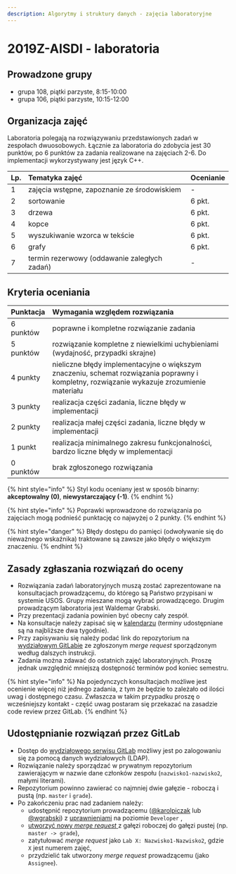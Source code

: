 ```yaml
---
description: Algorytmy i struktury danych - zajęcia laboratoryjne
---
```


# 2019Z-AISDI - laboratoria

## Prowadzone grupy

* grupa 108, piątki parzyste, 8:15-10:00
* grupa 106, piątki parzyste, 10:15-12:00

## Organizacja zajęć

Laboratoria polegają na rozwiązywaniu przedstawionych zadań w zespołach dwuosobowych. Łącznie za laboratoria do zdobycia jest 30 punktów, po 6 punktów za zadania realizowane na zajęciach 2-6. Do implementacji wykorzystywany jest język C++.

| Lp. | Tematyka zajęć | Ocenianie |
| :--- | :--- | :--- |
| 1 | zajęcia wstępne, zapoznanie ze środowiskiem | - |
| 2 | sortowanie | 6 pkt. |
| 3 | drzewa | 6 pkt. |
| 4 | kopce | 6 pkt. |
| 5 | wyszukiwanie wzorca w tekście | 6 pkt. |
| 6 | grafy | 6 pkt. |
| 7 | termin rezerwowy \(oddawanie zaległych zadań\) | - |

## Kryteria oceniania

| Punktacja | Wymagania względem rozwiązania |
| :--- | :--- |
| 6 punktów | poprawne i kompletne rozwiązanie zadania  |
| 5 punktów | rozwiązanie kompletne z niewielkimi uchybieniami \(wydajność, przypadki skrajne\) |
| 4 punkty | nieliczne błędy implementacyjne o większym znaczeniu, schemat rozwiązania poprawny i kompletny, rozwiązanie wykazuje zrozumienie materiału |
| 3 punkty | realizacja części zadania, liczne błędy w implementacji |
| 2 punkty | realizacja małej części zadania, liczne błędy w implementacji |
| 1 punkt | realizacja minimalnego zakresu funkcjonalności, bardzo liczne błędy w implementacji |
| 0 punktów | brak zgłoszonego rozwiązania |

{% hint style="info" %}
Styl kodu oceniany jest w sposób binarny: **akceptowalny \(0\)**, **niewystarczający \(-1\)**.
{% endhint %}

{% hint style="info" %}
Poprawki wprowadzone do rozwiązania po zajęciach mogą podnieść punktację co najwyżej o 2 punkty.
{% endhint %}

{% hint style="danger" %}
Błędy dostępu do pamięci \(odwoływanie się do nieważnego wskaźnika\) traktowane są zawsze jako błędy o większym znaczeniu.
{% endhint %}

## Zasady zgłaszania rozwiązań do oceny

* Rozwiązania zadań laboratoryjnych muszą zostać zaprezentowane na konsultacjach prowadzącemu, do którego są Państwo przypisani w systemie USOS. Grupy mieszane mogą wybrać prowadzącego. Drugim prowadzącym laboratoria jest Waldemar Grabski.
* Przy prezentacji zadania powinien być obecny cały zespół.
* Na konsultacje należy zapisać się w [kalendarzu](https://calendly.com/karolpiczak/) \(terminy udostępniane są na najbliższe dwa tygodnie\).
* Przy zapisywaniu się należy podać link do repozytorium na [wydziałowym GitLabie](https://gitlab-stud.elka.pw.edu.pl/) ze zgłoszonym _merge request_ sporządzonym według dalszych instrukcji.
* Zadania można zdawać do ostatnich zajęć laboratoryjnych. Proszę jednak uwzględnić mniejszą dostępność terminów pod koniec semestru.

{% hint style="info" %}
Na pojedynczych konsultacjach możliwe jest ocenienie więcej niż jednego zadania, z tym że będzie to zależało od ilości uwag i dostępnego czasu. Zwłaszcza w takim przypadku proszę o wcześniejszy kontakt - część uwag postaram się przekazać na zasadzie code review przez GitLab.
{% endhint %}

## Udostępnianie rozwiązań przez GitLab

* Dostęp do [wydziałowego serwisu GitLab](https://gitlab-stud.elka.pw.edu.pl/) możliwy jest po zalogowaniu się za pomocą danych wydziałowych \(LDAP\).
* Rozwiązanie należy sporządzać w prywatnym repozytorium zawierającym w nazwie dane członków zespołu \(`nazwisko1-nazwisko2`, małymi literami\).
* Repozytorium powinno zawierać co najmniej dwie gałęzie - roboczą i pustą \(np. `master` i `grade`\).
* Po zakończeniu prac nad zadaniem należy:
  * udostępnić repozytorium prowadzącemu \([@karolpiczak](https://gitlab-stud.elka.pw.edu.pl/karolpiczak) lub [@wgrabski](https://gitlab-stud.elka.pw.edu.pl/wgrabski)\) z [uprawnieniami](https://docs.gitlab.com/ee/user/permissions.html) na poziomie `Developer` ,
  * [utworzyć nowy _merge request_ ](https://docs.gitlab.com/ee/gitlab-basics/add-merge-request.html)z gałęzi roboczej do gałęzi pustej \(np. `master -> grade`\),
  * zatytułować _merge request_ jako `Lab X: Nazwisko1-Nazwisko2`, gdzie `X` jest numerem zajęć,
  * przydzielić tak utworzony _merge request_ prowadzącemu \(jako `Assignee`\).

